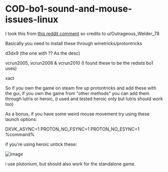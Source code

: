 # COD-bo1-sound-and-mouse-issues-linux
I took this from [this reddit comment](https://www.reddit.com/r/wine_gaming/comments/x42esq/comment/lwicm1i/?utm_source=share&utm_medium=web3x&utm_name=web3xcss&utm_term=1&utm_content=share_button) so credits to u/Outrageous_Welder_78

Basically you need to install these through winetricks/protontricks

d3dx9 (the one with ?? As the desc)

vcrun2005, vcrun2008 & vcrun2010 (I found these to be the redists bo1 uses)

xact 

So if you own the game on steam fire up protontricks and add these with the gui, if you own the game from "other methods" you can add them through lutris or heroic, (i used and tested heroic only but lutris should work too)

As a bonus, if you have some weird mouse movement try using these launch options:

DXVK_ASYNC=1 PROTON_NO_FSYNC=1 PROTON_NO_ESYNC=1 %command% 

if you're using heroic untick these:

![image](https://github.com/user-attachments/assets/d7e8f1a0-e840-4257-97a4-f1dcb2c65f36)


i use plutonium, but should also work for the standalone game.
